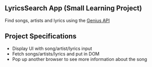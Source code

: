 ## LyricsSearch App (Small Learning Project)

Find songs, artists and lyrics using the [Genius API](https://docs.genius.com/#/getting-started-h1)

## Project Specifications

- Display UI with song/artist/lyrics input
- Fetch songs/artists/lyrics and put in DOM
- Pop up another browser to see more information about the song
